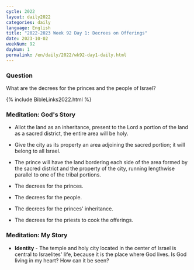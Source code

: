 ```yaml
---
cycle: 2022
layout: daily2022
categories: daily
language: English
title: "2022-2023 Week 92 Day 1: Decrees on Offerings"
date: 2023-10-02
weekNum: 92
dayNum: 1
permalink: /en/daily/2022/wk92-day1-daily.html
---
```


### Question     
What are the decrees for the princes and the people of Israel?

{% include BibleLinks2022.html %}

### Meditation: God's Story   
+ Allot the land as an inheritance, present to the Lord a portion of the land as a sacred district, the entire area will be holy. 

+ Give the city as its property an area adjoining the sacred portion; it will belong to all Israel. 

+ The prince will have the land bordering each side of the area formed by the sacred district and the property of the city, running lengthwise parallel to one of the tribal portions. 

+ The decrees for the princes. 

+ The decrees for the people. 

+ The decrees for the princes' inheritance. 

+ The decrees for the priests to cook the offerings. 

### Meditation: My Story   
+ **Identity** - The temple and holy city located in the center of Israel is central to Israelites' life, because it is the place where God lives. Is God living in my heart? How can it be seen? 
